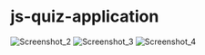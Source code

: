 # js-quiz-application
![Screenshot_2](https://github.com/AmirHam-Za/js-quiz-application/assets/125890933/278efdaf-07e2-4619-b85c-f7ddb3fc15ca)
![Screenshot_3](https://github.com/AmirHam-Za/js-quiz-application/assets/125890933/a3a05f82-b252-46fc-b578-9d3e92ad6037)
![Screenshot_4](https://github.com/AmirHam-Za/js-quiz-application/assets/125890933/13ab0483-bbd5-4acc-b537-c7568001f04c)

